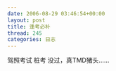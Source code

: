 ```yaml
---
date: 2006-08-29 03:46:54+00:00
layout: post
title: 逢考必补
thread: 245
categories: 日志
---
```


驾照考试 桩考 没过，真TMD猪头……
